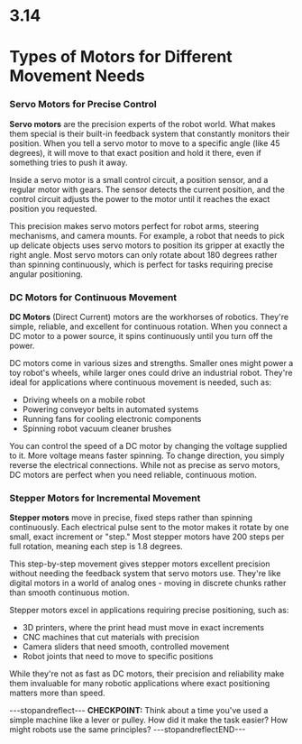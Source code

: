 # 3.14
# ****Types of Motors for Different Movement Needs****

### **Servo Motors for Precise Control**

**Servo motors** are the precision experts of the robot world. What makes them special is their built-in feedback system that constantly monitors their position. When you tell a servo motor to move to a specific angle (like 45 degrees), it will move to that exact position and hold it there, even if something tries to push it away.

Inside a servo motor is a small control circuit, a position sensor, and a regular motor with gears. The sensor detects the current position, and the control circuit adjusts the power to the motor until it reaches the exact position you requested.

This precision makes servo motors perfect for robot arms, steering mechanisms, and camera mounts. For example, a robot that needs to pick up delicate objects uses servo motors to position its gripper at exactly the right angle. Most servo motors can only rotate about 180 degrees rather than spinning continuously, which is perfect for tasks requiring precise angular positioning.

### **DC Motors for Continuous Movement**

**DC Motors** (Direct Current) motors are the workhorses of robotics. They're simple, reliable, and excellent for continuous rotation. When you connect a DC motor to a power source, it spins continuously until you turn off the power.

DC motors come in various sizes and strengths. Smaller ones might power a toy robot's wheels, while larger ones could drive an industrial robot. They're ideal for applications where continuous movement is needed, such as:

- Driving wheels on a mobile robot
- Powering conveyor belts in automated systems
- Running fans for cooling electronic components
- Spinning robot vacuum cleaner brushes

You can control the speed of a DC motor by changing the voltage supplied to it. More voltage means faster spinning. To change direction, you simply reverse the electrical connections. While not as precise as servo motors, DC motors are perfect when you need reliable, continuous motion.

### **Stepper Motors for Incremental Movement**

**Stepper motors** move in precise, fixed steps rather than spinning continuously. Each electrical pulse sent to the motor makes it rotate by one small, exact increment or "step." Most stepper motors have 200 steps per full rotation, meaning each step is 1.8 degrees.

This step-by-step movement gives stepper motors excellent precision without needing the feedback system that servo motors use. They're like digital motors in a world of analog ones - moving in discrete chunks rather than smooth continuous motion.

Stepper motors excel in applications requiring precise positioning, such as:

- 3D printers, where the print head must move in exact increments
- CNC machines that cut materials with precision
- Camera sliders that need smooth, controlled movement
- Robot joints that need to move to specific positions

While they're not as fast as DC motors, their precision and reliability make them invaluable for many robotic applications where exact positioning matters more than speed.

---stopandreflect---
**CHECKPOINT:** Think about a time you've used a simple machine like a lever or pulley. How did it make the task easier? How might robots use the same principles?
---stopandreflectEND---

